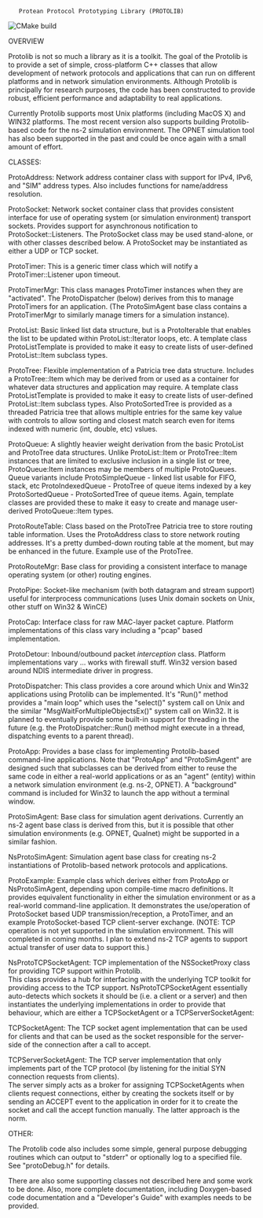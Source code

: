        Protean Protocol Prototyping Library (PROTOLIB)

![CMake build](https://github.com/USNavalResearchLaboratory/protolib/workflows/CMake%20build/badge.svg)

OVERVIEW
 
Protolib is not so much a library as it is a toolkit.  The goal of the Protolib
is to provide a set of simple, cross-platform C++ classes that allow development
of network protocols and applications that can run on different platforms and in
network simulation environments.  Although Protolib is principally for research
purposes, the code has been constructed to provide robust, efficient performance
and adaptability to real applications.

Currently Protolib supports most Unix platforms (including MacOS X) and WIN32
platforms.  The most recent version also supports building Protolib-based code
for the ns-2 simulation environment. The OPNET simulation tool has also been
supported in the past and could be once again with a small amount of effort.

CLASSES:

ProtoAddress:    Network address container class with support
                 for IPv4, IPv6, and "SIM" address types.  Also
                 includes functions for name/address
                 resolution.

ProtoSocket:     Network socket container class that provides
                 consistent interface for use of operating
                 system (or simulation environment) transport
                 sockets. Provides support for asynchronous
                 notification to ProtoSocket::Listeners.  The
                 ProtoSocket class may be used stand-alone, or
                 with other classes described below.  A
                 ProtoSocket may be instantiated as either a
                 UDP or TCP socket.

ProtoTimer:      This is a generic timer class which will
                 notify a ProtoTimer::Listener upon timeout.

ProtoTimerMgr:   This class manages ProtoTimer instances when
                 they are "activated".  The ProtoDispatcher
                 (below) derives from this to manage
                 ProtoTimers for an application.  (The
                 ProtoSimAgent base class contains a
                 ProtoTimerMgr to similarly manage timers for a
                 simulation instance).
                 
ProtoList:       Basic linked list data structure, but is a
                 ProtoIterable that enables the list to be
                 updated within ProtoList::Iterator loops, etc.
                 A template class ProtoListTemplate is provided
                 to make it easy to create lists of user-defined
                 ProtoList::Item subclass types.

ProtoTree:       Flexible implementation of a Patricia tree
                 data structure.  Includes a ProtoTree::Item
                 which may be derived from or used as a
                 container for  whatever data structures and
                 application may require. A template class 
                 ProtoListTemplate is provided to make it easy 
                 to create lists of user-defined ProtoList::Item 
                 subclass types.  Also ProtoSortedTree is provided
                 as a threaded Patricia tree that allows multiple
                 entries for the same key value with controls to 
                 allow sorting and closest match search even for
                 items indexed with numeric (int, double, etc)
                 vslues.
                 
ProtoQueue:      A slightly heavier weight derivation from the basic
                 ProtoList and ProtoTree data structures.  Unlike
                 ProtoList::Item or ProtoTree::Item instances that
                 are limited to exclusive inclusion in a single
                 list or tree, ProtoQueue:Item instances may be 
                 members of multiple ProtoQueues.  Queue variants include
                 ProtoSimpleQueue - linked list usable for FIFO, stack, etc
                 ProtoIndexedQueue - ProtoTree of queue items indexed by a key
                 ProtoSortedQueue - ProtoSortedTree of queue items.
                 Again, template classes are provided these to make it easy
                 to create and manage user-derived ProtoQueue::Item types.

ProtoRouteTable: Class based on the ProtoTree Patricia tree to
                 store routing table information. Uses the
                 ProtoAddress class to store network routing
                 addresses.  It's a pretty dumbed-down routing
                 table at the moment, but may be enhanced in
                 the future.  Example use of the ProtoTree.

ProtoRouteMgr:   Base class for providing  a consistent
                 interface to manage operating system (or
                 other) routing engines.
                 
ProtoPipe:       Socket-like mechanism (with both datagram and
                 stream support) useful for interprocess
                 communications (uses Unix domain sockets on
                 Unix, other stuff on Win32 & WinCE)
                 
ProtoCap:        Interface class for raw MAC-layer packet capture.
                 Platform implementations of this class vary
                 including a "pcap" based implementation.
                 
ProtoDetour:     Inbound/outbound packet _interception_ class.
                 Platform implementations vary ... works with
                 firewall stuff.  Win32 version based around
                 NDIS intermediate driver in progress.

ProtoDispatcher: This class provides a core around which Unix
                 and Win32 applications using Protolib can be
                 implemented.  It's "Run()" method provides a
                 "main loop" which uses the "select()" system
                 call on Unix and the similar
                 "MsgWaitForMultipleObjectsEx()" system call on
                 Win32.  It is planned to eventually provide
                 some built-in support for threading in the
                 future (e.g. the ProtoDispatcher::Run() method
                 might execute in a thread, dispatching events
                 to a parent thread).

ProtoApp:        Provides a base class for implementing
                 Protolib-based command-line applications. Note
                 that "ProtoApp" and "ProtoSimAgent" are
                 designed such that subclasses can be derived
                 from either to reuse the same code in either a
                 real-world applications or as an "agent"
                 (entity) within a network simulation
                 environment (e.g. ns-2, OPNET).  A "background"
                 command is included for Win32 to launch the
                 app without a terminal window.

ProtoSimAgent:   Base class for simulation agent derivations. 
                 Currently an ns-2 agent base class is derived
                 from this, but it is possible that other
                 simulation environments  (e.g. OPNET, Qualnet)
                 might be supported in a similar fashion.

NsProtoSimAgent: Simulation agent base class for creating ns-2
                 instantiations of Protolib-based network
                 protocols and applications.

ProtoExample:    Example class which derives either from
                 ProtoApp or NsProtoSimAgent, depending upon
                 compile-time macro definitions.  It provides
                 equivalent functionality in either the
                 simulation environment or as a real-world
                 command-line application.  It demonstrates the
                 use/operation of ProtoSocket based UDP
                 transmission/reception, a ProtoTimer, and an
                 example ProtoSocket-based TCP client-server
                 exchange.   (NOTE: TCP operation is not yet
                 supported in the simulation environment.  This
                 will completed in coming months.  I plan to
                 extend ns-2 TCP agents to support actual
                 transfer of user data to support this.)

NsProtoTCPSocketAgent: TCP implementation of the NSSocketProxy 
		 class for providing TCP support within Protolib.  
		 This class provides a hub for interfacing with 
		 the underlying TCP toolkit for providing access 
		 to the TCP support.  NsProtoTCPSocketAgent 
	         essentially auto-detects which sockets it should 
		 be (i.e. a client or a server) and then instantiates 
		 the underlying implementations in order to provide 
		 that behaviour, which are either a TCPSocketAgent
		 or a TCPServerSocketAgent:

TCPSocketAgent:  The TCP socket agent implementation that can be 
		 used for clients and that can be used as the socket 
		 responsible for the server-side of the  connection 
		 after a call to accept.

TCPServerSocketAgent: The TCP server implementation that only 
		 implements part of the TCP protocol (by listening 
		 for the initial SYN connection requests from clients).  
		 The server simply acts as a broker for assigning 
		 TCPSocketAgents when clients request connections, 
		 either by creating the sockets itself or by sending an 
		 ACCEPT event to the application in order for it to 
		 create the socket and call the accept function 
		 manually.  The latter approach is the norm.

OTHER:

The Protolib code also includes some simple, general purpose debugging
routines which can output to "stderr" or optionally log to a specified file. 
See "protoDebug.h" for details.

There are also some supporting classes not described here and some work to be
done. Also, more complete documentation, including Doxygen-based code documentation 
and a "Developer's Guide" with examples needs to be provided. 




